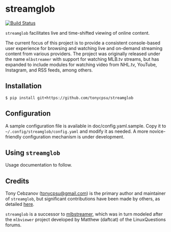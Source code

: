 streamglob
==========

[![Build Status](https://travis-ci.org/tonycpsu/streamglob.svg?branch=master)](https://travis-ci.org/tonycpsu/streamglob )

`streamglob` facilitates live and time-shifted viewing of online content.

The current focus of this project is to provide a consistent console-based user
experience for browsing and watching live and on-demand streaming content from
various providers.  The project was originally released under the name
`mlbstreamer` with support for watching MLB.tv streams, but has expanded to
include modules for watching video from NHL.tv, YouTube, Instagram, and RSS
feeds, among others.

Installation
------------

    $ pip install git+https://github.com/tonycpsu/streamglob

Configuration
-------------

A sample configuration file is available in doc/config.yaml.sample.  Copy it to
`~/.config/streamglob/config.yaml` and modify it as needed.  A more
novice-friendly configuration mechanism is under development.

Using `streamglob`
------------------

Usage documentation to follow.

Credits
-------

Tony Cebzanov (<tonycpsu@gmail.com>) is the primary author and maintainer of
`streamglob`, but significant contributions have been made by others, as
detailed [here](https://github.com/tonycpsu/mlbstreamer/graphs/contributors).

`streamglob` is a successor to
[mlbstreamer](https://github.com/tonycpsu/mlbstreamer), which was in turn
modeled after the `mlbviewer` project developed by Matthew (daftcat) of the
LinuxQuestions forums.

